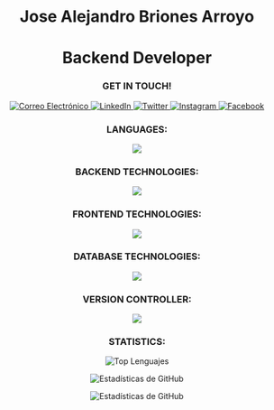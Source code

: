 <h1 align="center">Jose Alejandro Briones Arroyo</h1>
<h1 align="center">Backend Developer</h1>
<h3 align="center">GET IN TOUCH!</h3>

<p align="center">
  <a href="mailto:j.alejandro.briones.a22@gmail.com" target="blank">
    <img src="https://img.shields.io/badge/Correo-FF3838?style=for-the-badge&logo=gmail&logoColor=white" alt="Correo Electrónico" />
  </a>
  <a href="https://www.linkedin.com/in/alexba2004" target="blank">
    <img src="https://img.shields.io/badge/LinkedIn-0077B5?style=for-the-badge&logo=linkedin&logoColor=white" alt="LinkedIn" />
  </a>
  <a href="https://twitter.com/alexba2004" target="blank">
    <img src="https://img.shields.io/badge/Twitter-000000?style=for-the-badge&logo=twitter&logoColor=white" alt="Twitter" />
  </a>
  <a href="https://www.instagram.com/alexba2004/" target="blank">
    <img src="https://img.shields.io/badge/Instagram-FF0074?style=for-the-badge&logo=instagram&logoColor=white" alt="Instagram" />
  </a>
  <a href="https://www.facebook.com/alexba2004/" target="blank">
    <img src="https://img.shields.io/badge/Facebook-007BFF?style=for-the-badge&logo=facebook&logoColor=white" alt="Facebook" />
  </a>
</p>

<h3 align="center">LANGUAGES:</h3>
<p align="center">
  <img src="https://skillicons.dev/icons?i=javascript,java,php,cpp" />
</p>
<h3 align="center">BACKEND TECHNOLOGIES:</h3>
<p align="center">
  <img src="https://skillicons.dev/icons?i=spring,nodejs,express,sequelize" />
</p>
<h3 align="center">FRONTEND TECHNOLOGIES:</h3>
<p align="center">
  <img src="https://skillicons.dev/icons?i=html,css,bootstrap,tailwind,pug" />
</p>
<h3 align="center">DATABASE TECHNOLOGIES:</h3>
<p align="center">
  <img src="https://skillicons.dev/icons?i=mysql,mongodb" />
</p>
<h3 align="center">VERSION CONTROLLER:</h3>
<p align="center">
  <img src="https://skillicons.dev/icons?i=git,github" />
</p>

<h3 align="center">STATISTICS:</h3>
<p align="center">
  <img src="https://github-readme-stats.vercel.app/api/top-langs/?username=alexba2004&layout=compact&theme=github_dark" alt="Top Lenguajes" />
</p>

<p align="center">
  <img src="https://github-readme-stats.vercel.app/api?username=alexba2004&show_icons=true&count_private=true&theme=github_dark" alt="Estadísticas de GitHub" />
</p>

<p align="center">
  <img src="https://github-profile-summary-cards.vercel.app/api/cards/profile-details?username=alexba2004&theme=github_dark" alt="Estadísticas de GitHub" />
</p>
